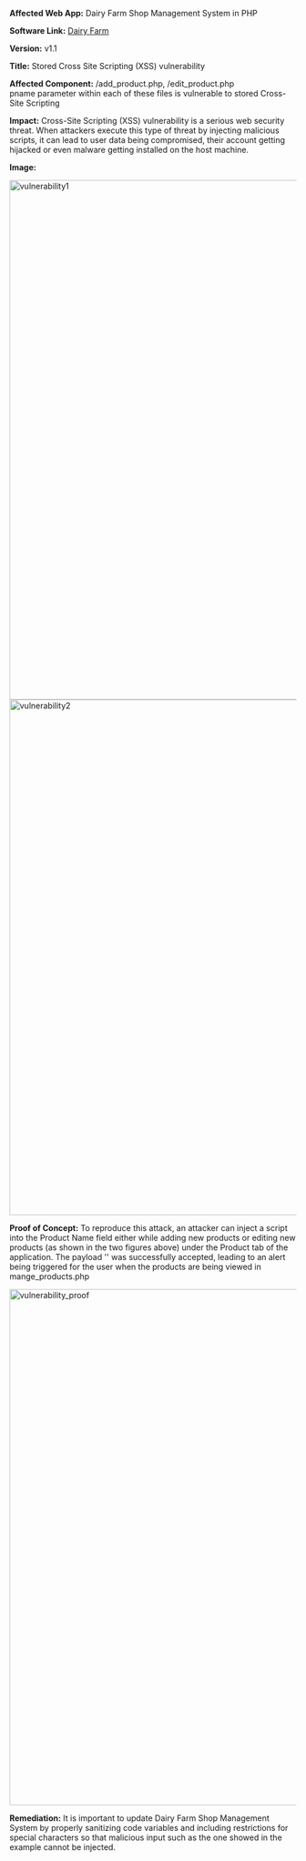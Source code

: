 **Affected Web App:** Dairy Farm Shop Management System in PHP

**Software Link:** [Dairy Farm](https://phpgurukul.com/dairy-farm-shop-management-system-using-php-and-mysql/#google_vignette)

**Version:** v1.1

**Title:** Stored Cross Site Scripting (XSS) vulnerability

**Affected Component:** /add_product.php, /edit_product.php
<br> pname parameter within each of these files is vulnerable to stored Cross-Site Scripting

**Impact:** Cross-Site Scripting (XSS) vulnerability is a serious web security threat. When attackers execute this type of threat by injecting malicious scripts, it can lead to user data being compromised, their account getting hijacked or even malware getting installed on the host machine.

**Image:**

<img width="913" alt="vulnerability1" src="https://github.com/user-attachments/assets/0a2a34a8-fd0f-488f-b526-f47dfd93d953"> 

<img width="906" alt="vulnerability2" src="https://github.com/user-attachments/assets/fff3f608-f437-4858-9834-633c04bf7c22">


**Proof of Concept:** To reproduce this attack, an attacker can inject a script into the Product Name field either while adding new products or editing new products (as shown in the two figures above) under the Product tab of the application. The payload '<script>alert(1)</script>' was successfully accepted, leading to an alert being triggered for the user when the products are being viewed in mange_products.php


<img width="907" alt="vulnerability_proof" src="https://github.com/user-attachments/assets/17039174-5e72-4d13-9550-57a086db5f54">


**Remediation:** It is important to update Dairy Farm Shop Management System by properly sanitizing code variables and including restrictions for special characters so that malicious input such as the one showed in the example cannot be injected.
